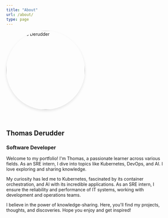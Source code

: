 ```yaml
---
title: "About"
url: /about/
type: page
---
```


<style>
  .about-container {
    display: flex;
    align-items: center; /* vertical center */
    gap: 2rem;
    flex-wrap: wrap;
  }

  .about-text {
    flex: 1;
    min-width: 250px;
  }

  @media (max-width: 768px) {
    .about-container {
      flex-direction: column;
      align-items: center;
      text-align: center;
    }
    .about-text {
      min-width: auto;
    }
    img.about-image {
      width: 70vw !important;
      max-width: 250px !important;
      height: 70vw !important;
      max-height: 250px !important;
      margin-bottom: 1rem;
      object-position: center center !important;
    }
  }
</style>

<div class="about-container">
  <img
    src="/images/me.jpg"
    alt="Thomas Derudder"
    class="about-image"
    style="
      width: 250px;
      height: 250px;
      border-radius: 50%;
      object-fit: cover;
      object-position: center center;
      display: block;
      box-shadow: 0 4px 8px rgba(0,0,0,0.1);
    "
  />

  <div class="about-text">
  
  ## Thomas Derudder

  ### Software Developer

  Welcome to my portfolio! I'm Thomas, a passionate learner across various fields. As an SRE intern, I dive into topics like Kubernetes, DevOps, and AI. I love exploring and sharing knowledge.

  My curiosity has led me to Kubernetes, fascinated by its container orchestration, and AI with its incredible applications. As an SRE intern, I ensure the reliability and performance of IT systems, working with development and operations teams.

  I believe in the power of knowledge-sharing. Here, you'll find my projects, thoughts, and discoveries. Hope you enjoy and get inspired!

  </div>
</div>

